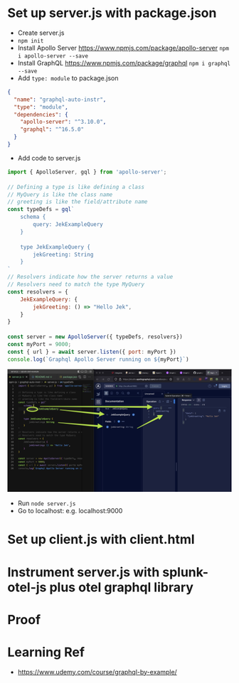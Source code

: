 # Set up server.js with package.json
- Create server.js
- `npm init`
- Install Apollo Server https://www.npmjs.com/package/apollo-server `npm i apollo-server --save`
- Install GraphQL https://www.npmjs.com/package/graphql `npm i graphql --save`
- Add `type: module` to package.json
```json
{
  "name": "graphql-auto-instr",
  "type": "module",
  "dependencies": {
    "apollo-server": "^3.10.0",
    "graphql": "^16.5.0"
  }
}
```
- Add code to server.js
```javascript
import { ApolloServer, gql } from 'apollo-server';

// Defining a type is like defining a class
// MyQuery is like the class name
// greeting is like the field/attribute name
const typeDefs = gql`
    schema {
        query: JekExampleQuery
    }

    type JekExampleQuery {
        jekGreeting: String
    }
`
// Resolvers indicate how the server returns a value
// Resolvers need to match the type MyQuery
const resolvers = {
    JekExampleQuery: {
        jekGreeting: () => "Hello Jek",
    }
}

const server = new ApolloServer({ typeDefs, resolvers})
const myPort = 9000;
const { url } = await server.listen({ port: myPort })
console.log(`Graphql Apollo Server running on ${myPort}`)
```
![](match.png)
- Run `node server.js`
- Go to localhost:<the port number> e.g. localhost:9000

# Set up client.js with client.html 

# Instrument server.js with splunk-otel-js plus otel graphql library

# Proof 

# Learning Ref
- https://www.udemy.com/course/graphql-by-example/ 